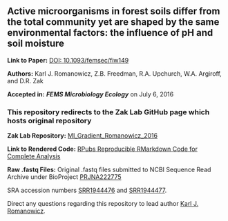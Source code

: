 ## Active microorganisms in forest soils differ from the total community yet are shaped by the same environmental factors: the influence of pH and soil moisture

**Link to Paper:** [DOI: 10.1093/femsec/fiw149](https://academic.oup.com/femsec/article/92/10/fiw149/2197794?login=true)

**Authors:** Karl J. Romanowicz, Z.B. Freedman, R.A. Upchurch, W.A. Argiroff, and D.R. Zak

**Accepted in:** ***FEMS Microbiology Ecology*** on July 6, 2016

### This repository redirects to the Zak Lab GitHub page which hosts original repository

**Zak Lab Repository:** [MI_Gradient_Romanowicz_2016](https://github.com/ZakLab-Soils/MI_Gradient_Romanowicz_2016)

**Link to Rendered Code:** [RPubs Reproducible RMarkdown Code for Complete Analysis](https://rpubs.com/kjromano/MI_Gradient_Romanowicz_2016)

**Raw .fastq Files:**
Original .fastq files submitted to NCBI Sequence Read Archive under BioProject [PRJNA222775](http://www.ncbi.nlm.nih.gov/bioproject/PRJNA222775)

SRA accession numbers [SRR1944476](http://trace.ncbi.nlm.nih.gov/Traces/sra/?run=SRR1944476) and [SRR1944477](http://trace.ncbi.nlm.nih.gov/Traces/sra/?run=SRR1944477).

Direct any questions regarding this repository to lead author [Karl J. Romanowicz](mailto:kjromano@umich.edu).
